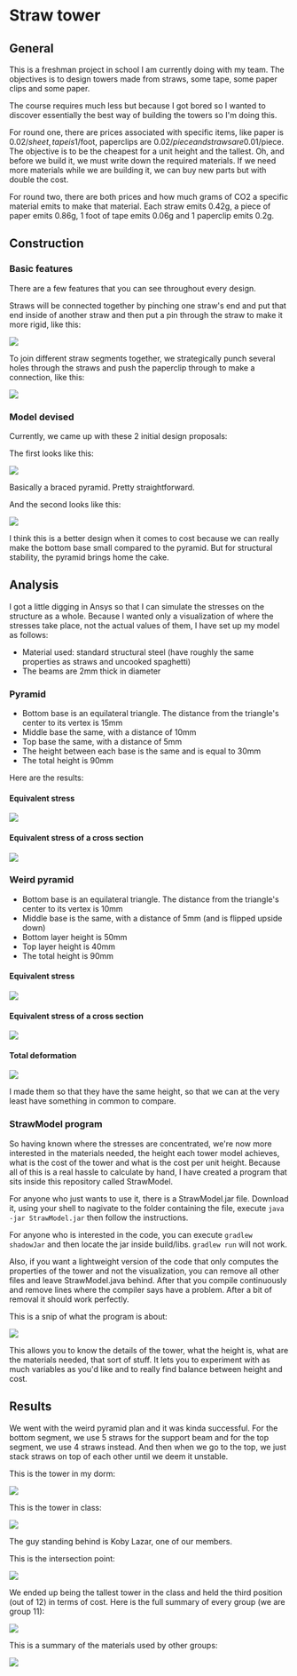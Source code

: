 # Straw tower

## General

This is a freshman project in school I am currently doing with my team. The objectives is to design towers made from straws, some tape, some paper clips and some paper.

The course requires much less but because I got bored so I wanted to discover essentially the best way of building the towers so I'm doing this.

For round one, there are prices associated with specific items, like paper is 0.02$/sheet, tape is 1$/foot, paperclips are 0.02$/piece and straws are 0.01$/piece. The objective is to be the cheapest for a unit height and the tallest. Oh, and before we build it, we must write down the required materials. If we need more materials while we are building it, we can buy new parts but with double the cost.

For round two, there are both prices and how much grams of CO2 a specific material emits to make that material. Each straw emits 0.42g, a piece of paper emits 0.86g, 1 foot of tape emits 0.06g and 1 paperclip emits 0.2g.

## Construction

### Basic features

There are a few features that you can see throughout every design.

Straws will be connected together by pinching one straw's end and put that end inside of another straw and then put a pin through the straw to make it more rigid, like this:

![](https://i.imgur.com/BXpnHeM.jpg)

To join different straw segments together, we strategically punch several holes through the straws and push the paperclip through to make a connection, like this:

![](https://i.imgur.com/V1I7y9V.jpg)

### Model devised

Currently, we came up with these 2 initial design proposals:

The first looks like this:

![](https://imgur.com/6cKA27r.png)

Basically a braced pyramid. Pretty straightforward.

And the second looks like this:

![](https://imgur.com/J2zmU3i.png)

I think this is a better design when it comes to cost because we can really make the bottom base small compared to the pyramid. But for structural stability, the pyramid brings home the cake.

## Analysis

I got a little digging in Ansys so that I can simulate the stresses on the structure as a whole. Because I wanted only a visualization of where the stresses take place, not the actual values of them, I have set up my model as follows:

- Material used: standard structural steel (have roughly the same properties as straws and uncooked spaghetti)
- The beams are 2mm thick in diameter

### Pyramid

- Bottom base is an equilateral triangle. The distance from the triangle's center to its vertex is 15mm
- Middle base the same, with a distance of 10mm
- Top base the same, with a distance of 5mm
- The height between each base is the same and is equal to 30mm
- The total height is 90mm

Here are the results:

#### Equivalent stress

![](https://imgur.com/We5NeoR.png)

#### Equivalent stress of a cross section

![](https://imgur.com/TmK1sTg.png)

### Weird pyramid

- Bottom base is an equilateral triangle. The distance from the triangle's center to its vertex is 10mm
- Middle base is the same, with a distance of 5mm (and is flipped upside down)
- Bottom layer height is 50mm
- Top layer height is 40mm
- The total height is 90mm

#### Equivalent stress

![](https://imgur.com/Iedmtsd.png)

#### Equivalent stress of a cross section

![](https://imgur.com/vuZR2pV.png)

#### Total deformation
![](https://imgur.com/LEVzX08.png)

I made them so that they have the same height, so that we can at the very least have something in common to compare.

### StrawModel program

So having known where the stresses are concentrated, we're now more interested in the materials needed, the height each tower model achieves, what is the cost of the tower and what is the cost per unit height. Because all of this is a real hassle to calculate by hand, I have created a program that sits inside this repository called StrawModel.

For anyone who just wants to use it, there is a StrawModel.jar file. Download it, using your shell to nagivate to the folder containing the file, execute ```java -jar StrawModel.jar``` then follow the instructions.

For anyone who is interested in the code, you can execute ```gradlew shadowJar``` and then locate the jar inside build/libs. ```gradlew run``` will not work.

Also, if you want a lightweight version of the code that only computes the properties of the tower and not the visualization, you can remove all other files and leave StrawModel.java behind. After that you compile continuously and remove lines where the compiler says have a problem. After a bit of removal it should work perfectly.

This is a snip of what the program is about:

![](https://imgur.com/0IzjpqZ.png)

This allows you to know the details of the tower, what the height is, what are the materials needed, that sort of stuff. It lets you to experiment with as much variables as you'd like and to really find balance between height and cost.

## Results

We went with the weird pyramid plan and it was kinda successful. For the bottom segment, we use 5 straws for the support beam and for the top segment, we use 4 straws instead. And then when we go to the top, we just stack straws on top of each other until we deem it unstable.

This is the tower in my dorm:

![](https://i.imgur.com/Ip2CRaP.jpg)

This is the tower in class:

![](https://i.imgur.com/xUPMbvJ.jpg)

The guy standing behind is Koby Lazar, one of our members.

This is the intersection point:

![](https://i.imgur.com/jmFWFtX.jpg)

We ended up being the tallest tower in the class and held the third position (out of 12) in terms of cost. Here is the full summary of every group (we are group 11):

![](https://i.imgur.com/zDy3BFB.png)

This is a summary of the materials used by other groups:

![](https://i.imgur.com/KKziIju.png)